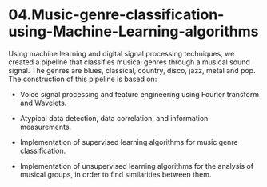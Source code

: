 # 04.Music-genre-classification-using-Machine-Learning-algorithms

Using machine learning and digital signal processing techniques, we created a pipeline that classifies musical genres through a musical sound signal. The genres are blues, classical, country, disco, jazz, metal and pop. The construction of this pipeline is based on:

- Voice signal processing and feature engineering using Fourier transform and Wavelets. 

- Atypical data detection, data correlation, and information measurements.

- Implementation of supervised learning algorithms for music genre classification.

- Implementation of unsupervised learning algorithms for the analysis of musical groups, in order to find similarities between them. 
